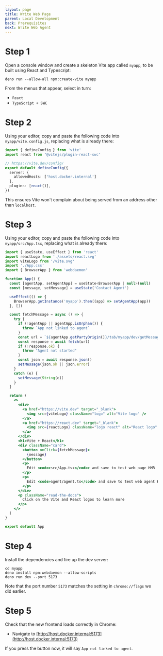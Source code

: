 ```yaml
---
layout: page
title: Write Web Page
parent: Local Development
back: Prerequisites
next: Write Web Agent
---
```

# Step 1
Open a console window and create a skeleton Vite app called `myapp`, to be built using
React and Typescript:
```shell
deno run --allow-all npm:create-vite myapp
```
From the menus that appear, select in turn:

- `React`
- `TypeScript + SWC`

# Step 2
Using your editor, copy and paste the following code into `myapp/vite.config.js`,
replacing what is already there:

```typescript
import { defineConfig } from 'vite'
import react from '@vitejs/plugin-react-swc'

// https://vite.dev/config/
export default defineConfig({
  server: {
    allowedHosts: ['host.docker.internal']
  },
  plugins: [react()],
})
```

This ensures Vite won't complain about being served from an address other than
`localhost`.

# Step 3
Using your editor, copy and paste the following code into `myapp/src/App.tsx`,
replacing what is already there:

```jsx
import { useState, useEffect } from 'react'
import reactLogo from './assets/react.svg'
import viteLogo from '/vite.svg'
import './App.css'
import { BrowserApp } from 'webdaemon'

function App() {
  const [agentApp, setAgentApp] = useState<BrowserApp | null>(null)
  const [message, setMessage] = useState('Contact Agent')

  useEffect(() => {
    BrowserApp.getInstance('myapp').then((app) => setAgentApp(app))
  }, [])

  const fetchMessage = async () => {
    try {
      if (!agentApp || agentApp.isOrphan()) {
        throw `App not linked to agent`
      }
      const url = `${agentApp.getPartyOrigin()}/tab/myapp/dev/getMessage`
      const response = await fetch(url)
      if (!response.ok) {
        throw "Agent not started"
      }
      const json = await response.json()
      setMessage(json.ok || json.error)
    }
    catch (e) {
      setMessage(String(e))
    }
  }

  return (
    <>
      <div>
        <a href="https://vite.dev" target="_blank">
          <img src={viteLogo} className="logo" alt="Vite logo" />
        </a>
        <a href="https://react.dev" target="_blank">
          <img src={reactLogo} className="logo react" alt="React logo" />
        </a>
      </div>
      <h1>Vite + React</h1>
      <div className="card">
        <button onClick={fetchMessage}>
          {message}
        </button>
        <p>
          Edit <code>src/App.tsx</code> and save to test web page HMR
        </p>
        <p>
          Edit <code>agent/agent.ts</code> and save to test web agent HMR
        </p>
      </div>
      <p className="read-the-docs">
        Click on the Vite and React logos to learn more
      </p>
    </>
  )
}

export default App
```

# Step 4
Install the dependencies and fire up the dev server:
```shell
cd myapp
deno install npm:webdaemon --allow-scripts
deno run dev --port 5173
```

Note that the port number `5173` matches the setting in `chrome://flags` we did earlier.

# Step 5
Check that the new frontend loads correctly in Chrome:
  - Navigate to [http://host.docker.internal:5173](http://host.docker.internal:5173)

If you press the button now, it will say `App not linked to agent`.
